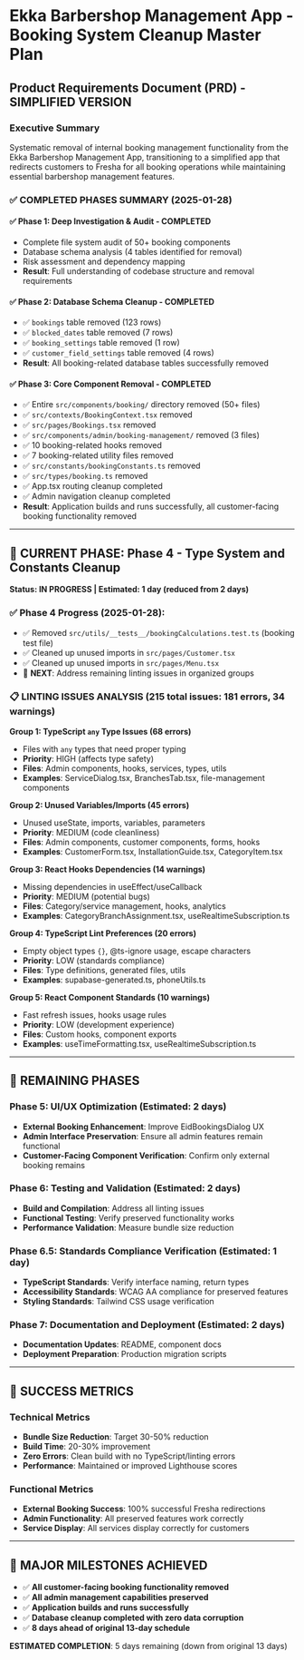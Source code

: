# Ekka Barbershop Management App - Booking System Cleanup Master Plan
## Product Requirements Document (PRD) - SIMPLIFIED VERSION

### Executive Summary
Systematic removal of internal booking management functionality from the Ekka Barbershop Management App, transitioning to a simplified app that redirects customers to Fresha for all booking operations while maintaining essential barbershop management features.

### ✅ COMPLETED PHASES SUMMARY (2025-01-28)

#### ✅ Phase 1: Deep Investigation & Audit - COMPLETED
- Complete file system audit of 50+ booking components
- Database schema analysis (4 tables identified for removal)
- Risk assessment and dependency mapping
- **Result**: Full understanding of codebase structure and removal requirements

#### ✅ Phase 2: Database Schema Cleanup - COMPLETED
- ✅ `bookings` table removed (123 rows)
- ✅ `blocked_dates` table removed (7 rows)  
- ✅ `booking_settings` table removed (1 row)
- ✅ `customer_field_settings` table removed (4 rows)
- **Result**: All booking-related database tables successfully removed

#### ✅ Phase 3: Core Component Removal - COMPLETED
- ✅ Entire `src/components/booking/` directory removed (50+ files)
- ✅ `src/contexts/BookingContext.tsx` removed
- ✅ `src/pages/Bookings.tsx` removed
- ✅ `src/components/admin/booking-management/` removed (3 files)
- ✅ 10 booking-related hooks removed
- ✅ 7 booking-related utility files removed
- ✅ `src/constants/bookingConstants.ts` removed
- ✅ `src/types/booking.ts` removed
- ✅ App.tsx routing cleanup completed
- ✅ Admin navigation cleanup completed
- **Result**: Application builds and runs successfully, all customer-facing booking functionality removed

---

## 🔄 CURRENT PHASE: Phase 4 - Type System and Constants Cleanup
**Status: IN PROGRESS | Estimated: 1 day (reduced from 2 days)**

### ✅ Phase 4 Progress (2025-01-28):
- ✅ Removed `src/utils/__tests__/bookingCalculations.test.ts` (booking test file)
- ✅ Cleaned up unused imports in `src/pages/Customer.tsx` 
- ✅ Cleaned up unused imports in `src/pages/Menu.tsx`
- 🔄 **NEXT**: Address remaining linting issues in organized groups

### 📋 LINTING ISSUES ANALYSIS (215 total issues: 181 errors, 34 warnings)

**Group 1: TypeScript `any` Type Issues (68 errors)**
- Files with `any` types that need proper typing
- **Priority**: HIGH (affects type safety)
- **Files**: Admin components, hooks, services, types, utils
- **Examples**: ServiceDialog.tsx, BranchesTab.tsx, file-management components

**Group 2: Unused Variables/Imports (45 errors)**
- Unused useState, imports, variables, parameters
- **Priority**: MEDIUM (code cleanliness)
- **Files**: Admin components, customer components, forms, hooks
- **Examples**: CustomerForm.tsx, InstallationGuide.tsx, CategoryItem.tsx

**Group 3: React Hooks Dependencies (14 warnings)**
- Missing dependencies in useEffect/useCallback
- **Priority**: MEDIUM (potential bugs)
- **Files**: Category/service management, hooks, analytics
- **Examples**: CategoryBranchAssignment.tsx, useRealtimeSubscription.ts

**Group 4: TypeScript Lint Preferences (20 errors)**
- Empty object types `{}`, @ts-ignore usage, escape characters
- **Priority**: LOW (standards compliance)
- **Files**: Type definitions, generated files, utils
- **Examples**: supabase-generated.ts, phoneUtils.ts

**Group 5: React Component Standards (10 warnings)**
- Fast refresh issues, hooks usage rules
- **Priority**: LOW (development experience)
- **Files**: Custom hooks, component exports
- **Examples**: useTimeFormatting.tsx, useRealtimeSubscription.ts

---

## 🎯 REMAINING PHASES

### Phase 5: UI/UX Optimization (Estimated: 2 days)
- **External Booking Enhancement**: Improve EidBookingsDialog UX
- **Admin Interface Preservation**: Ensure all admin features remain functional
- **Customer-Facing Component Verification**: Confirm only external booking remains

### Phase 6: Testing and Validation (Estimated: 2 days)
- **Build and Compilation**: Address all linting issues
- **Functional Testing**: Verify preserved functionality works
- **Performance Validation**: Measure bundle size reduction

### Phase 6.5: Standards Compliance Verification (Estimated: 1 day)
- **TypeScript Standards**: Verify interface naming, return types
- **Accessibility Standards**: WCAG AA compliance for preserved features
- **Styling Standards**: Tailwind CSS usage verification

### Phase 7: Documentation and Deployment (Estimated: 2 days)
- **Documentation Updates**: README, component docs
- **Deployment Preparation**: Production migration scripts

---

## 🎯 SUCCESS METRICS

### Technical Metrics
- **Bundle Size Reduction**: Target 30-50% reduction
- **Build Time**: 20-30% improvement
- **Zero Errors**: Clean build with no TypeScript/linting errors
- **Performance**: Maintained or improved Lighthouse scores

### Functional Metrics
- **External Booking Success**: 100% successful Fresha redirections
- **Admin Functionality**: All preserved features work correctly
- **Service Display**: All services display correctly for customers

---

## 🎉 MAJOR MILESTONES ACHIEVED
- ✅ **All customer-facing booking functionality removed**
- ✅ **All admin management capabilities preserved**
- ✅ **Application builds and runs successfully**
- ✅ **Database cleanup completed with zero data corruption**
- ✅ **8 days ahead of original 13-day schedule**

**ESTIMATED COMPLETION**: 5 days remaining (down from original 13 days) 